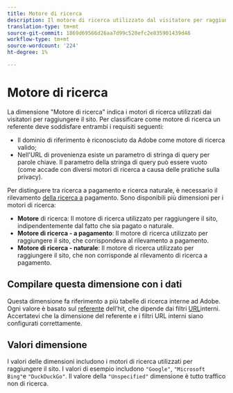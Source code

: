 ```yaml
---
title: Motore di ricerca
description: Il motore di ricerca utilizzato dal visitatore per raggiungere il sito.
translation-type: tm+mt
source-git-commit: 1869d69566d26aa7d99c520efc2e835901439d48
workflow-type: tm+mt
source-wordcount: '224'
ht-degree: 1%

---
```



# Motore di ricerca

La dimensione &quot;Motore di ricerca&quot; indica i motori di ricerca utilizzati dai visitatori per raggiungere il sito. Per classificare come motore di ricerca un referente deve soddisfare entrambi i requisiti seguenti:

* Il dominio di riferimento è riconosciuto da Adobe come motore di ricerca valido;
* Nell&#39;URL di provenienza esiste un parametro di stringa di query per parole chiave. Il parametro della stringa di query può essere vuoto (come accade con diversi motori di ricerca a causa delle pratiche sulla privacy).

Per distinguere tra ricerca a pagamento e ricerca naturale, è necessario il rilevamento [della ricerca a](/help/admin/admin/paid-search-detection/paid-search-detection.md) pagamento. Sono disponibili più dimensioni per i motori di ricerca:

* **Motore** di ricerca: Il motore di ricerca utilizzato per raggiungere il sito, indipendentemente dal fatto che sia pagato o naturale.
* **Motore di ricerca - a pagamento**: Il motore di ricerca utilizzato per raggiungere il sito, che corrispondeva al rilevamento a pagamento.
* **Motore di ricerca - naturale**: Il motore di ricerca utilizzato per raggiungere il sito, che non corrisponde al rilevamento di ricerca a pagamento.

## Compilare questa dimensione con i dati

Questa dimensione fa riferimento a più tabelle di ricerca interne ad Adobe. Ogni valore è basato sul [referente](referrer.md) dell’hit, che dipende dai filtri [URL](/help/admin/admin/internal-url-filter-admin.md)interni. Accertatevi che la dimensione del referente e i filtri URL interni siano configurati correttamente.

## Valori dimensione

I valori delle dimensioni includono i motori di ricerca utilizzati per raggiungere il sito. I valori di esempio includono `"Google"`, `"Microsoft Bing"`e `"DuckDuckGo"`. Il valore della `"Unspecified"` dimensione è tutto traffico non di ricerca.
